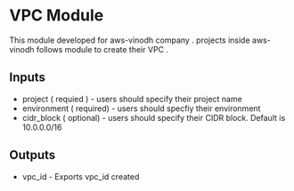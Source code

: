 # VPC Module

This module developed for aws-vinodh company . projects inside aws-vinodh  follows module to create their VPC .

## Inputs
 * project ( requied ) - users should specify their project name 
 * environment ( required) - users should specfiy their environment
 * cidr_block ( optional) - users should specify their CIDR block. Default is 10.0.0.0/16


## Outputs

* vpc_id - Exports vpc_id created